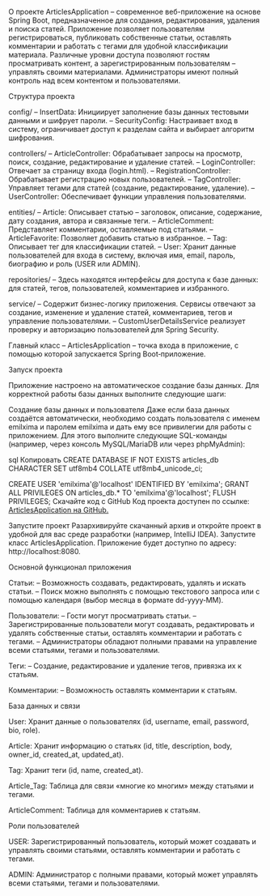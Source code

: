 О проекте
ArticlesApplication – современное веб-приложение на основе Spring Boot, предназначенное для создания, редактирования, удаления и поиска статей. Приложение позволяет пользователям регистрироваться, 
публиковать собственные статьи, оставлять комментарии и работать с тегами для удобной классификации материала. Различные уровни доступа позволяют гостям просматривать контент, а зарегистрированным пользователям – управлять своими материалами.
Администраторы имеют полный контроль над всем контентом и пользователями.

Структура проекта

config/
– InsertData: Инициирует заполнение базы данных тестовыми данными и шифрует пароли.
– SecurityConfig: Настраивает вход в систему, ограничивает доступ к разделам сайта и выбирает алгоритм шифрования.

controllers/
– ArticleController: Обрабатывает запросы на просмотр, поиск, создание, редактирование и удаление статей.
– LoginController: Отвечает за страницу входа (login.html).
– RegistrationController: Обрабатывает регистрацию новых пользователей.
– TagController: Управляет тегами для статей (создание, редактирование, удаление).
– UserController: Обеспечивает функции управления пользователями.

entities/
– Article: Описывает статью – заголовок, описание, содержание, дату создания, автора и связанные теги.
– ArticleComment: Представляет комментарии, оставляемые под статьями.
– ArticleFavorite: Позволяет добавить статью в избранное.
– Tag: Описывает тег для классификации статей.
– User: Хранит данные пользователей для входа в систему, включая имя, email, пароль, биографию и роль (USER или ADMIN).

repositories/
– Здесь находятся интерфейсы для доступа к базе данных: для статей, тегов, пользователей, комментариев и избранного.

service/
– Содержит бизнес-логику приложения. Сервисы отвечают за создание, изменение и удаление статей, комментариев, тегов и управление пользователями.
– CustomUserDetailsService реализует проверку и авторизацию пользователей для Spring Security.

Главный класс
– ArticlesApplication – точка входа в приложение, с помощью которой запускается Spring Boot‑приложение.

Запуск проекта

Приложение настроено на автоматическое создание базы данных. Для корректной работы базы данных выполните следующие шаги:

Создание базы данных и пользователя
Даже если база данных создаётся автоматически, необходимо создать пользователя с именем emilxima и паролем emilxima и дать ему все привилегии для работы с приложением.
Для этого выполните следующие SQL-команды (например, через консоль MySQL/MariaDB или через phpMyAdmin):

sql
Копировать
CREATE DATABASE IF NOT EXISTS articles_db 
  CHARACTER SET utf8mb4 
  COLLATE utf8mb4_unicode_ci;

CREATE USER 'emilxima'@'localhost' IDENTIFIED BY 'emilxima';
GRANT ALL PRIVILEGES ON articles_db.* TO 'emilxima'@'localhost';
FLUSH PRIVILEGES;
Скачайте код с GitHub
Код проекта доступен по ссылке: [ArticlesApplication на GitHub.](https://github.com/vTyzee/JavaArticle)

Запустите проект
Разархивируйте скачанный архив и откройте проект в удобной для вас среде разработки (например, IntelliJ IDEA). Запустите класс ArticlesApplication. 
Приложение будет доступно по адресу: http://localhost:8080.

Основной функционал приложения

Статьи:
– Возможность создавать, редактировать, удалять и искать статьи.
– Поиск можно выполнять с помощью текстового запроса или с помощью календаря (выбор месяца в формате dd-yyyy‑MM).

Пользователи:
– Гости могут просматривать статьи.
– Зарегистрированные пользователи могут создавать, редактировать и удалять собственные статьи, оставлять комментарии и работать с тегами.
– Администраторы обладают полными правами на управление всеми статьями, тегами и пользователями.

Теги:
– Создание, редактирование и удаление тегов, привязка их к статьям.

Комментарии:
– Возможность оставлять комментарии к статьям.

База данных и связи

User: Хранит данные о пользователях (id, username, email, password, bio, role).

Article: Хранит информацию о статьях (id, title, description, body, owner_id, created_at, updated_at).

Tag: Хранит теги (id, name, created_at).

Article_Tag: Таблица для связи «многие ко многим» между статьями и тегами.

ArticleComment: Таблица для комментариев к статьям.

Роли пользователей

USER: Зарегистрированный пользователь, который может создавать и управлять своими статьями, оставлять комментарии и работать с тегами.

ADMIN: Администратор с полными правами, который может управлять всеми статьями, тегами и пользователями.

